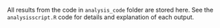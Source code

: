 All results from the code in `analysis_code` folder are stored here. See the `analysisscript.R` code for details and explanation of each output.

